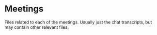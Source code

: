 # Meetings
Files related to each of the meetings. Usually just the chat transcripts, but may contain other relevant files.
